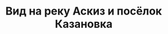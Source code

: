---
title: 'Вид на реку Аскиз и посёлок Казановка'
location: 'Гора Пчела («Ар» по-хакасски). Аскизский район, Республика Хакасия, Россия'
categories: [as-the-first-settlers]
tags: [all, 2016, fav]
---